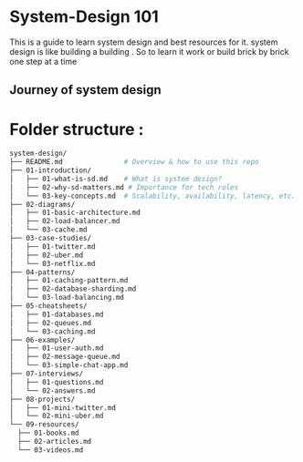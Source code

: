 # System-Design 101
  This is a guide to learn system design and best resources for it.
  system design is like building a building .
  So to learn it work or build brick by brick one step at a time
## Journey of system design
  
# Folder structure :

  ```bash
system-design/
├── README.md               # Overview & how to use this repo
├── 01-introduction/
│   ├── 01-what-is-sd.md    # What is system design?
│   ├── 02-why-sd-matters.md # Importance for tech roles
│   └── 03-key-concepts.md  # Scalability, availability, latency, etc.
├── 02-diagrams/
│   ├── 01-basic-architecture.md
│   ├── 02-load-balancer.md
│   └── 03-cache.md
├── 03-case-studies/
│   ├── 01-twitter.md
│   ├── 02-uber.md
│   └── 03-netflix.md
├── 04-patterns/
│   ├── 01-caching-pattern.md
│   ├── 02-database-sharding.md
│   └── 03-load-balancing.md
├── 05-cheatsheets/
│   ├── 01-databases.md
│   ├── 02-queues.md
│   └── 03-caching.md
├── 06-examples/
│   ├── 01-user-auth.md
│   ├── 02-message-queue.md
│   └── 03-simple-chat-app.md
├── 07-interviews/
│   ├── 01-questions.md
│   └── 02-answers.md
├── 08-projects/
│   ├── 01-mini-twitter.md
│   └── 02-mini-uber.md
└── 09-resources/
    ├── 01-books.md
    ├── 02-articles.md
    └── 03-videos.md

  ```